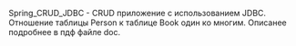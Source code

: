 Spring_CRUD_JDBC - CRUD приложение с использованием JDBC. Отношение таблицы Person к таблице Book один ко многим. Описанее подробнее в пдф файле doc.
